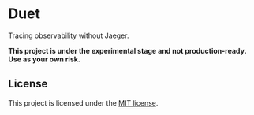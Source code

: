 # Duet

Tracing observability without Jaeger.

**This project is under the experimental stage and not production-ready. Use as your own risk.**

## License

This project is licensed under the [MIT license](./LICENSE).
